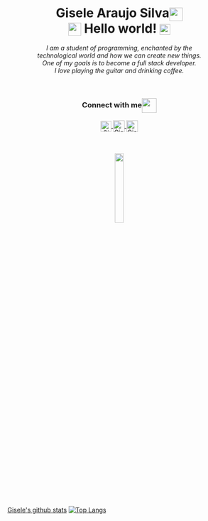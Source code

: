 <h1 align="center"> Gisele Araujo Silva<img align="center" src="https://github.com/TheDudeThatCode/TheDudeThatCode/blob/master/Assets/Mario_Hello_Big.gif" width="30px"><br>
  <img align="center" src="https://github.com/TheDudeThatCode/TheDudeThatCode/blob/master/Assets/Hi.gif" width="29px"> Hello world!&nbsp;<img  align="center" src="https://github.com/TheDudeThatCode/TheDudeThatCode/blob/master/Assets/Earth.gif" width="24px"></h1>

<p align="center">
  <em>
    I am a student of programming, enchanted by the <br>
    technological world and how we can create new things. <br>
    One of my goals is to become a full stack developer.<br>
    I love playing the guitar and drinking coffee.
  </em>  
</p>

<br>
<div align="center">
  <h3 align="center">Connect with me<img align="center" src="https://github.com/rajput2107/rajput2107/blob/master/Assets/Handshake.gif" height="33px" /></h3> 
</div>
<div align="center">
  <a align="center" href="https://www.linkedin.com/in/gisele-araujo-silva-21b420202/">
    <img align="center" alt="Gisele | Linkedin" width="24px" src="https://github.com/TheDudeThatCode/TheDudeThatCode/blob/master/Assets/Linkedin.svg" />
  </a>
  <a align="center" href="https://twitter.com/gi_flw">
    <img align="center" alt="Gisele | Twitter" width="26px" src="https://github.com/TheDudeThatCode/TheDudeThatCode/blob/master/Assets/Twitter.svg" />
  </a>  
  <a align="center" href="mailto:giselearaujo07.s@gmail.com">
    <img align="center" alt="Gisele | Gmail" width="26px" src="https://github.com/TheDudeThatCode/TheDudeThatCode/blob/master/Assets/Gmail.svg" />
  </a>
</div>
  <br>
  
  <br>
  <p align="center">  
  <img src="https://media.giphy.com/media/jpVnC65DmYeyRL4LHS/giphy.gif" width="20%">
  </p>
  

[Gisele's github stats](https://github-readme-stats.vercel.app/api?username=giselearaujos&show_icons=true&theme=onedark)
  [![Top Langs](https://github-readme-stats.vercel.app/api/top-langs/?username=giselearaujos&layout=compact&theme=onedark)](https://github.com/giselearaujos/github-readme-stats) 
  
  
  
  


